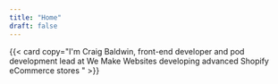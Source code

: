 ```yaml
---
title: "Home"
draft: false
---
```


{{< card copy="I'm Craig Baldwin, front-end developer and pod development lead at We Make Websites developing advanced Shopify eCommerce stores " >}}